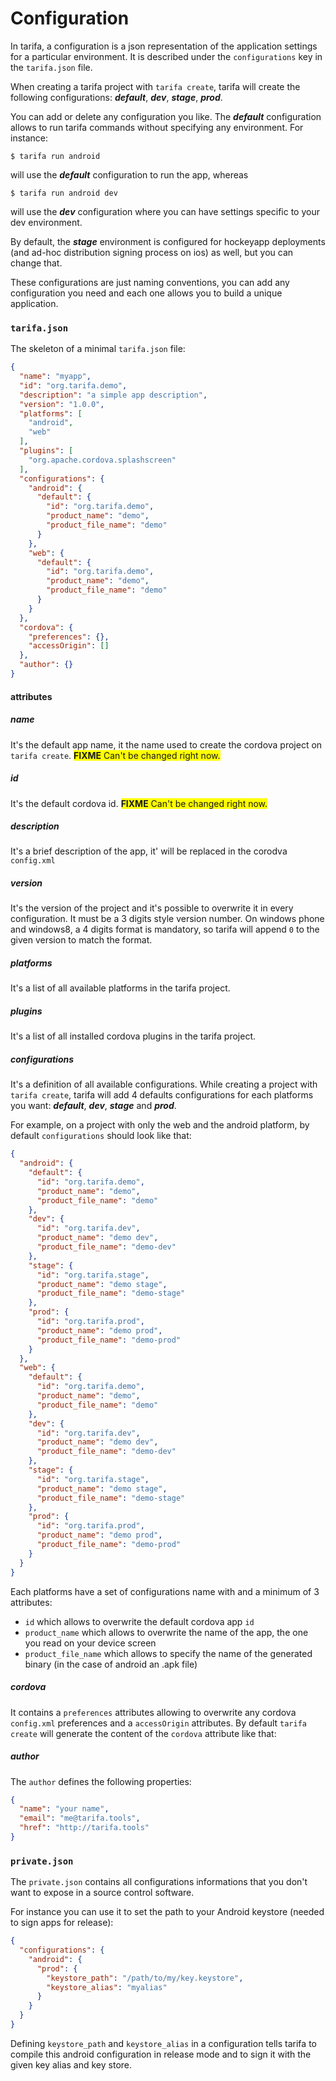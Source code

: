 # Configuration

In tarifa, a configuration is a json representation of the application settings
for a particular environment. It is described under the `configurations` key in
  the `tarifa.json` file.

When creating a tarifa project with `tarifa create`, tarifa will create the
following configurations: **_default_**, **_dev_**, **_stage_**, **_prod_**.

You can add or delete any configuration you like. The **_default_** configuration
allows to run tarifa commands without specifying any environment. For instance:

    $ tarifa run android

will use the **_default_** configuration to run the app, whereas

    $ tarifa run android dev

will use the **_dev_** configuration where you can have settings specific to
your dev environment.

By default, the **_stage_** environment is configured for hockeyapp deployments
(and ad-hoc distribution signing process on ios) as well, but you can change that.

These configurations are just naming conventions, you can add any configuration
you need and each one allows you to build a unique application.

### `tarifa.json`

The skeleton of a minimal `tarifa.json` file:

``` json
{
  "name": "myapp",
  "id": "org.tarifa.demo",
  "description": "a simple app description",
  "version": "1.0.0",
  "platforms": [
    "android",
    "web"
  ],
  "plugins": [
    "org.apache.cordova.splashscreen"
  ],
  "configurations": {
    "android": {
      "default": {
        "id": "org.tarifa.demo",
        "product_name": "demo",
        "product_file_name": "demo"
      }
    },
    "web": {
      "default": {
        "id": "org.tarifa.demo",
        "product_name": "demo",
        "product_file_name": "demo"
      }
    }
  },
  "cordova": {
    "preferences": {},
    "accessOrigin": []
  },
  "author": {}
}
```

#### attributes

##### name
It's the default app name, it the name used to create the cordova project on `tarifa create`. <span style="background:yellow;"><strong>FIXME</strong> Can't be changed right now.</span>

##### id
It's the default cordova id. <span style="background:yellow;"><strong>FIXME</strong> Can't be changed right now.</span>

##### description
It's a brief description of the app, it' will be replaced in the corodva `config.xml`

##### version
It's the version of the project and it's possible to overwrite it in every configuration. It must be a 3 digits style version number.
On windows phone and windows8, a 4 digits format is mandatory, so tarifa will append `0` to the given version to match the format.

##### platforms

It's a list of all available platforms in the tarifa project.

##### plugins

It's a list of all installed cordova plugins in the tarifa project.

##### configurations

It's a definition of all available configurations. While creating a project with `tarifa create`, tarifa will add 4 defaults configurations for each platforms you want: **_default_**, **_dev_**, **_stage_** and **_prod_**.

For example, on a project with only the web and the android platform, by default `configurations` should look like that:

```json
{
  "android": {
    "default": {
      "id": "org.tarifa.demo",
      "product_name": "demo",
      "product_file_name": "demo"
    },
    "dev": {
      "id": "org.tarifa.dev",
      "product_name": "demo dev",
      "product_file_name": "demo-dev"
    },
    "stage": {
      "id": "org.tarifa.stage",
      "product_name": "demo stage",
      "product_file_name": "demo-stage"
    },
    "prod": {
      "id": "org.tarifa.prod",
      "product_name": "demo prod",
      "product_file_name": "demo-prod"
    }
  },
  "web": {
    "default": {
      "id": "org.tarifa.demo",
      "product_name": "demo",
      "product_file_name": "demo"
    },
    "dev": {
      "id": "org.tarifa.dev",
      "product_name": "demo dev",
      "product_file_name": "demo-dev"
    },
    "stage": {
      "id": "org.tarifa.stage",
      "product_name": "demo stage",
      "product_file_name": "demo-stage"
    },
    "prod": {
      "id": "org.tarifa.prod",
      "product_name": "demo prod",
      "product_file_name": "demo-prod"
    }
  }
}
```

Each platforms have a set of configurations name with and a minimum of 3
attributes:

* `id` which allows to overwrite the default cordova app `id`
* `product_name` which allows to overwrite the name of the app, the one you read on your device screen
* `product_file_name` which allows to specify the name of the generated binary (in the case of android an .apk file)

##### cordova

It contains a `preferences` attributes allowing to overwrite any cordova `config.xml` preferences and a `accessOrigin` attributes.
By default `tarifa create` will generate the content of the `cordova` attribute like that:

##### author

The `author` defines the following properties:

```json
{
  "name": "your name",
  "email": "me@tarifa.tools",
  "href": "http://tarifa.tools"
}
```


### `private.json`

The `private.json` contains all configurations informations that you don't want
to expose in a source control software.

For instance you can use it to set the path to your Android keystore (needed to
sign apps for release):

``` json
{
  "configurations": {
    "android": {
      "prod": {
        "keystore_path": "/path/to/my/key.keystore",
        "keystore_alias": "myalias"
      }
    }
  }
}
```

Defining `keystore_path` and `keystore_alias` in a configuration tells tarifa to
compile this android configuration in release mode and to sign it with
the given key alias and key store.
